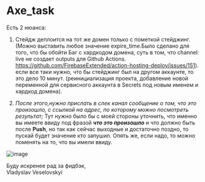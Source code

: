 # Axe_task
Есть 2 нюанса:
1. Стейдж деплоится на тот же домен только с пометкой стейджинг.(Можно выставить любое значение expire_time.Было сделано для того, что бы обойти Баг с хардкодом домена, суть в том, что channel: live не создает outputs для Github Actions. https://github.com/FirebaseExtended/action-hosting-deploy/issues/151). если все таки нужно, что бы стейджинг был на другом аккаунте, то это дело 10 минут. (реинициализация проекта, добавление новой переменной для сервисного аккаунта в Secrets под новым именем и хардкод домена).

2. *После этого,нужно прислать в слек канал сообщение о том, что это произошло, с ссылкой на адрес, по которому можно посмотреть результат;* Тут нужно было бы с моей стороны уточнить, что именно вы имеете ввиду под фразой  ***что это произошло*** и что должно быть после **Push**, но так как сейчас выходные и достаточно поздно, то пускай будет значение кто запушил. Опять же, если надо, то можно поменять на то, что вы имели ввиду.

![image](https://user-images.githubusercontent.com/35732668/139603344-840c1bbd-3267-4ea5-b754-e9fcbf4fe05e.png)


Буду искренее рад за фидбэк, <br />
Vladyslav Veselovskyi  


